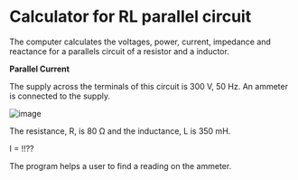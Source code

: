 # Calculator for RL parallel circuit 

The computer calculates the voltages, power, current, impedance and reactance for a parallels circuit of a resistor and a inductor.

**Parallel Current**

The supply across the terminals of this circuit is 300 V, 50 Hz.
An ammeter is connected to the supply.

![image](https://user-images.githubusercontent.com/73076876/136864731-3d371d35-a565-471b-8f91-fceb48f86eec.png)

The resistance, R, is 80 Ω and the inductance, L is 350 mH.   

I = !!??

The program helps a user to find a reading on the ammeter.
